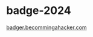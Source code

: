 # badge-2024

[badger.becommingahacker.com](https://github.com/Cisco-Offensive-Summit/badge-2024/tree/main/website)

